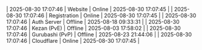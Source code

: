 | 2025-08-30 17:07:46 | Website | Online | 2025-08-30 17:07:45 |
| 2025-08-30 17:07:46 | Registration | Online | 2025-08-30 17:07:45 |
| 2025-08-30 17:07:46 | Auth Server | Offline | 2025-08-18 09:33:31 |
| 2025-08-30 17:07:46 | Kezan (PvE) | Offline | 2025-08-03 17:58:02 |
| 2025-08-30 17:07:46 | Gurubashi (PvP) | Offline | 2025-08-23 21:44:06 |
| 2025-08-30 17:07:46 | Cloudflare | Online | 2025-08-30 17:07:45 |
